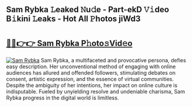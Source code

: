 ## Sam Rybka 𝙻eaked 𝙽u𝚍e - Part-ekD 𝚅𝚒deo B𝚒kini 𝙻eaks - Hot All 𝙿hotos jiWd3

# <h2><a href="http://ld1c5lk.urlbe.top/?page=Sam+Rybka">🔗🔗👉👉 Sam Rybka P𝚑oto𝚜Vid𝚎o</a></h2>

[![Sam Rybka](https://i.imgur.com/eBuTRDB.gif)](http://ld1c5lk.urlbe.top/?page=Sam+Rybka)
Sam Rybka, a multifaceted and provocative persona, defies easy description. Her unconventional method of engaging with online audiences has allured and offended followers, stimulating debates on consent, artistic expression, and the essence of virtual communities. Despite the ambiguity of her intentions, her impact on online culture is indisputable. Fueled by unyielding resolve and undeniable charisma, Sam Rybka progress in the digital world is limitless.
